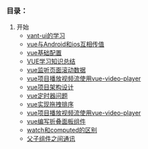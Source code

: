 ### 目录：
1. 开始
    * [vant-ui的学习](./vue/vant-ui的学习.md)
    * [vue与Android和ios互相传值](./vue/vue与Android和ios互相传值)
    * [vue基础配置](./vue/vue基础配置.md)
    * [VUE学习知识总结](./vue/VUE学习知识总结.md)
    * [vue监听页面滚动数据](./vue/vue监听页面滚动数据.md)
    * [vue项目播放视频流使用vue-video-player](./vue/vue项目播放视频流使用vue-video-player.md)
    * [vue项目架构设计](./vue/vue项目架构设计.md)
    * [vue定时器问题](./vue/vue定时器问题.md)
    * [vue实现拖拽排序](./vue/vue实现拖拽排序.md)
    * [vue项目播放视频流使用vue-video-player](./vue/vue项目播放视频流使用vue-video-player.md)
    * [vue编写折叠面板组件](./vue/vue编写折叠面板组件.md)
    * [watch和computed的区别](./vue/watch和computed的区别.md)
    * [父子组件之间通讯](./vue/父子组件之间通讯.md)
    <!-- * [移动端响应式布局](./vue/vant-ui的学习.md)
    <img src="./vue/vue项目架构设计.md"> -->